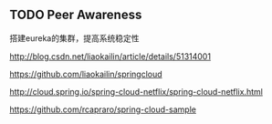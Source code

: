 

## TODO Peer Awareness
搭建eureka的集群，提高系统稳定性

http://blog.csdn.net/liaokailin/article/details/51314001

https://github.com/liaokailin/springcloud

http://cloud.spring.io/spring-cloud-netflix/spring-cloud-netflix.html

https://github.com/rcapraro/spring-cloud-sample